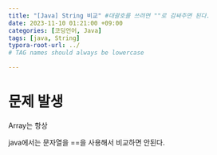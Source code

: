 ```yaml
---
title: "[Java] String 비교" #대괄호를 쓰려면 ""로 감싸주면 된다.
date: 2023-11-10 01:21:00 +09:00
categories: [코딩언어, Java]
tags: [java, String]
typora-root-url: ../
# TAG names should always be lowercase

---
```


# 문제 발생

Array는 항상 

java에서는 문자열을 ==을 사용해서 비교하면 안된다.



